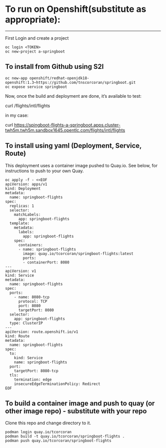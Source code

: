 # To run on Openshift(substitute as appropriate):
-----------------------------------------------
First Login and create a project
```
oc login <TOKEN>
oc new-project a-springboot
```
## To install from Github using S2I

```
oc new-app openshift/redhat-openjdk18-openshift:1.3~https://github.com/tnscorcoran/springboot.git
oc expose service springboot
```
Now, once the build and deployment are done, it’s available to test:

curl <route>/flights/intl/flights

in my case:

curl https://spingboot-flights-a-springboot.apps.cluster-twh5m.twh5m.sandbox1645.opentlc.com/flights/intl/flights



## To install using yaml (Deployment, Service, Route)
This deployment uses a container image pushed to Quay.io. See below, for instructions to push to your own Quay.

```
oc apply -f - <<EOF
apiVersion: apps/v1
kind: Deployment
metadata:
  name: springboot-flights
spec:
  replicas: 1
  selector:
    matchLabels:
      app: springboot-flights
  template:
    metadata:
      labels:
        app: springboot-flights
    spec:
      containers:
      - name: springboot-flights
        image: quay.io/tcorcoran/springboot-flights:latest
        ports:
        - containerPort: 8080
---
apiVersion: v1
kind: Service
metadata:
  name: springboot-flights
spec:
  ports:
    - name: 8080-tcp
      protocol: TCP
      port: 8080
      targetPort: 8080
  selector:
    app: springboot-flights
  type: ClusterIP
---
apiVersion: route.openshift.io/v1
kind: Route
metadata:
  name: springboot-flights
spec:
  to:
    kind: Service
    name: springboot-flights
  port:
    targetPort: 8080-tcp
  tls:
    termination: edge
    insecureEdgeTerminationPolicy: Redirect
EOF
```

## To build a container image and push to quay (or other image repo) - substitute with your repo

Clone this repo and change directory to it.

```
podman login quay.io/tcorcoran
podman build -t quay.io/tcorcoran/springboot-flights .
podman push quay.io/tcorcoran/springboot-flights
```

